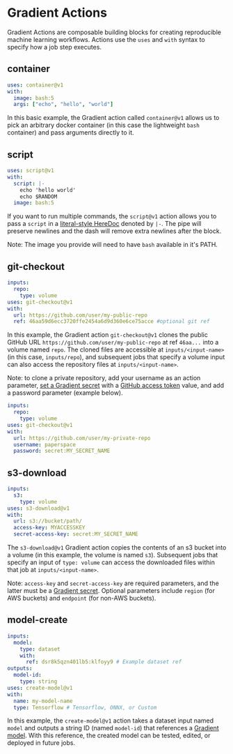 # Gradient Actions

Gradient Actions are composable building blocks for creating reproducible machine learning workflows. Actions use the `uses` and `with` syntax to specify how a job step executes.

## container

```yaml
uses: container@v1
with:
  image: bash:5
  args: ["echo", "hello", "world"]
```

In this basic example, the Gradient action called `container@v1` allows us to pick an arbitrary docker container \(in this case the lightweight `bash` container\) and pass arguments directly to it.

## script

```yaml
uses: script@v1
with:
  script: |-
    echo 'hello world'
    echo $RANDOM
  image: bash:5
```

If you want to run multiple commands, the `script@v1` action allows you to pass a `script` in a [literal-style HereDoc](https://lzone.de/cheat-sheet/YAML#yaml-heredoc-multiline-strings) denoted by `|-`. The pipe will preserve newlines and the dash will remove extra newlines after the block.

Note: The image you provide will need to have `bash` available in it's PATH.

## git-checkout

```yaml
inputs:
  repo:
    type: volume
uses: git-checkout@v1
with:
  url: https://github.com/user/my-public-repo
  ref: 46aa59d6ecc3720ffe2454a6d9d360e6ce75acce #optional git ref
```

In this example, the Gradient action `git-checkout@v1` clones the public GitHub URL `https://github.com/user/my-public-repo` at ref `46aa...` into a volume named `repo`. The cloned files are accessible at `inputs/<input-name>` \(in this case, `inputs/repo`\), and subsequent jobs that specify a volume input can also access the repository files at `inputs/<input-name>`.

Note: to clone a private repository, add your username as an action parameter, [set a Gradient secret](../../get-started/managing-projects/using-secrets.md#set-a-secret) with a [GitHub access token](https://docs.github.com/en/github/authenticating-to-github/creating-a-personal-access-token) value, and add a password parameter \(example below\).

```yaml
inputs:
  repo:
    type: volume
uses: git-checkout@v1
with:
  url: https://github.com/user/my-private-repo
  username: paperspace
  password: secret:MY_SECRET_NAME
```

## s3-download

```yaml
inputs:
  s3:
    type: volume
uses: s3-download@v1
with:
  url: s3://bucket/path/
  access-key: MYACCESSKEY
  secret-access-key: secret:MY_SECRET_NAME
```

The `s3-download@v1` Gradient action copies the contents of an s3 bucket into a volume \(in this example, the volume is named `s3`\). Subsequent jobs that specify an input of `type: volume` can access the downloaded files within that job at `inputs/<input-name>`.

Note: `access-key` and `secret-access-key` are required parameters, and the latter must be a [Gradient secret](../../get-started/managing-projects/using-secrets.md#set-a-secret). Optional parameters include `region` \(for AWS buckets\) and `endpoint` \(for non-AWS buckets\).

## model-create

```yaml
inputs:
  model:
    type: dataset
    with:
      ref: dsr8k5qzn401lb5:klfoyy9 # Example dataset ref
outputs:
  model-id:
    type: string
uses: create-model@v1
with:
  name: my-model-name
  type: Tensorflow # Tensorflow, ONNX, or Custom
```

In this example, the `create-model@v1` action takes a dataset input named `model` and outputs a string ID \(named `model-id`\) that references a [Gradient model](../../data/models/). With this reference, the created model can be tested, edited, or deployed in future jobs.

